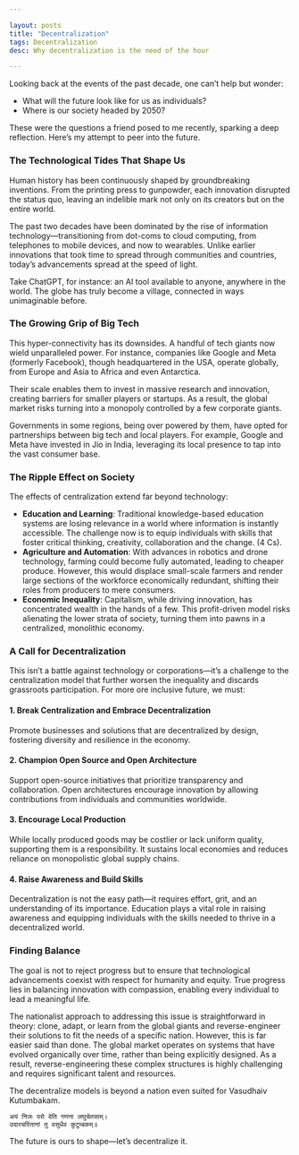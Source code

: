 ```yaml
---

layout: posts
title: "Decentralization"
tags: Decentralization
desc: Why decentralization is the need of the hour

---
```


Looking back at the events of the past decade, one can’t help but wonder:

- What will the future look like for us as individuals?
- Where is our society headed by 2050?

These were the questions a friend posed to me recently, sparking a deep
reflection. Here’s my attempt to peer into the future.

### The Technological Tides That Shape Us

Human history has been continuously shaped by groundbreaking inventions. From
the printing press to gunpowder, each innovation disrupted the status quo,
leaving an indelible mark not only on its creators but on the entire world.

The past two decades have been dominated by the rise of information
technology—transitioning from dot-coms to cloud computing, from telephones to
mobile devices, and now to wearables. Unlike earlier innovations that took time
to spread through communities and countries, today’s advancements spread at the
speed of light.

Take ChatGPT, for instance: an AI tool available to anyone, anywhere in the
world. The globe has truly become a village, connected in ways unimaginable
before.

### The Growing Grip of Big Tech

This hyper-connectivity has its downsides. A handful of tech giants now wield
unparalleled power. For instance, companies like Google and Meta (formerly
Facebook), though headquartered in the USA, operate globally, from Europe and
Asia to Africa and even Antarctica.

Their scale enables them to invest in massive research and innovation, creating
barriers for smaller players or startups. As a result, the global market risks
turning into a monopoly controlled by a few corporate giants.

Governments in some regions, being over powered by them, have opted for
partnerships between big tech and local players. For example, Google and Meta
have invested in Jio in India, leveraging its local presence to tap into the
vast consumer base.

### The Ripple Effect on Society

The effects of centralization extend far beyond technology:

- **Education and Learning**: Traditional knowledge-based education systems are
  losing relevance in a world where information is instantly accessible. The
  challenge now is to equip individuals with skills that foster critical
  thinking, creativity, collaboration and the change. (4 Cs).
- **Agriculture and Automation**: With advances in robotics and drone
  technology, farming could become fully automated, leading to cheaper produce.
  However, this would displace small-scale farmers and render large sections of
  the workforce economically redundant, shifting their roles from producers to
  mere consumers.
- **Economic Inequality**: Capitalism, while driving innovation, has
  concentrated wealth in the hands of a few. This profit-driven model risks
  alienating the lower strata of society, turning them into pawns in a
  centralized, monolithic economy.

### A Call for Decentralization

This isn’t a battle against technology or corporations—it’s a challenge to the
centralization model that further worsen the inequality and discards grassroots
participation. For more ore inclusive future, we must:

#### 1. **Break Centralization and Embrace Decentralization**

Promote businesses and solutions that are decentralized by design, fostering
diversity and resilience in the economy.

#### 2. **Champion Open Source and Open Architecture**

Support open-source initiatives that prioritize transparency and collaboration.
Open architectures encourage innovation by allowing contributions from
individuals and communities worldwide.

#### 3. **Encourage Local Production**

While locally produced goods may be costlier or lack uniform quality, supporting
them is a responsibility. It sustains local economies and reduces reliance on
monopolistic global supply chains.

#### 4. **Raise Awareness and Build Skills**

Decentralization is not the easy path—it requires effort, grit, and an
understanding of its importance. Education plays a vital role in raising
awareness and equipping individuals with the skills needed to thrive in a
decentralized world.

### Finding Balance

The goal is not to reject progress but to ensure that technological advancements
coexist with respect for humanity and equity. True progress lies in balancing
innovation with compassion, enabling every individual to lead a meaningful life.

The nationalist approach to addressing this issue is straightforward in theory:
clone, adapt, or learn from the global giants and reverse-engineer their
solutions to fit the needs of a specific nation. However, this is far easier
said than done. The global market operates on systems that have evolved
organically over time, rather than being explicitly designed. As a result,
reverse-engineering these complex structures is highly challenging and requires
significant talent and resources.

The decentralize models is beyond a nation even suited for Vasudhaiv Kutumbakam.

```
अयं निजः परो वेति गणना लघुचेतसाम्।
उदारचरितानां तु वसुधैव कुटुम्बकम्॥
```

The future is ours to shape—let’s decentralize it.
